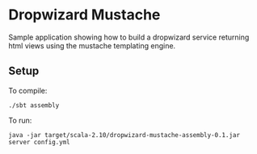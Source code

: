 # Dropwizard Mustache

Sample application showing how to build a dropwizard service returning html views using the mustache templating engine.

## Setup

To compile:

```
./sbt assembly
```

To run:

```
java -jar target/scala-2.10/dropwizard-mustache-assembly-0.1.jar server config.yml
```
